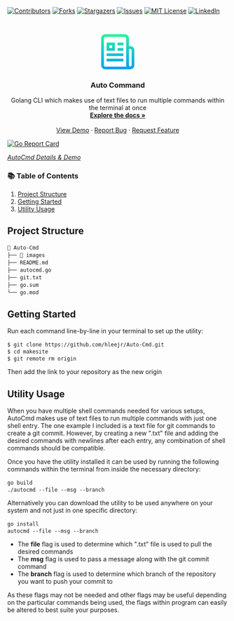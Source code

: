 [![Contributors][contributors-shield]][contributors-url]
[![Forks][forks-shield]][forks-url]
[![Stargazers][stars-shield]][stars-url]
[![Issues][issues-shield]][issues-url]
[![MIT License][license-shield]][license-url]
[![LinkedIn][linkedin-shield]][linkedin-url]

<!-- PROJECT LOGO -->
<br />
<p align="center">
  <a href="https://github.com/hleejr/Auto-Cmd">
    <img src="images/logo.png" alt="Logo" width="80" height="80">
  </a>

  <h3 align="center">Auto Command</h3>

  <p align="center">
    Golang CLI which makes use of text files to run multiple commands within the terminal at once
    <br />
    <a href="https://github.com/hleejr/Auto-Cmd"><strong>Explore the docs »</strong></a>
    <br />
    <br />
    <a href="https://github.com/hleejr/Auto-Cmd">View Demo</a>
    ·
    <a href="https://github.com/hleejr/Auto-Cmd/issues">Report Bug</a>
    ·
    <a href="https://github.com/hleejr/Auto-Cmd/issues">Request Feature</a>
  </p>
</p>

[![Go Report Card](https://goreportcard.com/badge/github.com/hleejr/Auto-Cmd)](https://goreportcard.com/report/github.com/hleejr/Auto-Cmd)

*[AutoCmd Details & Demo](https://docs.google.com/presentation/d/1w7uBAsoznALcbNteGXf-v_b4sSUu6_At69wOEWYC7Yg/edit?usp=sharing)*

### 📚 Table of Contents

1. [Project Structure](#project-structure)
2. [Getting Started](#getting-started)
3. [Utility Usage](#utility-usage)

## Project Structure

```bash
📂 Auto-Cmd
├── 📂 images
├── README.md
├── autocmd.go
├── git.txt
├── go.sum
└── go.mod
```

## Getting Started

Run each command line-by-line in your terminal to set up the utility:
```
$ git clone https://github.com/hleejr/Auto-Cmd.git
$ cd makesite
$ git remote rm origin
```
Then add the link to your repository as the new origin

## Utility Usage
When you have multiple shell commands needed for various setups, AutoCmd makes use of text files to run multiple commands with just one shell entry. The one example I included is a text file for git commands to create a git commit. However, by creating a new ".txt" file and adding the desired commands with newlines after each entry, any combination of shell commands should be compatible.

Once you have the utility installed it can be used by running the following commands within the terminal from inside the necessary directory:
```
go build
./autocmd --file --msg --branch
```
Alternatively you can download the utility to be used anywhere on your system and not just in one specific directory:
```
go install
autocmd --file --msg --branch
```
- The **file** flag is used to determine which ".txt" file is used to pull the desired commands
- The **msg** flag is used to pass a message along with the git commit command
- The **branch** flag is used to determine which branch of the repository you want to push your commit to


As these flags may not be needed and other flags may be useful depending on the particular commands being used, the flags within program can easily be altered to best suite your purposes.

<!-- MARKDOWN LINKS & IMAGES -->
<!-- https://www.markdownguide.org/basic-syntax/#reference-style-links -->
[contributors-shield]: https://img.shields.io/github/contributors/hleejr/Auto-Cmd.svg?style=for-the-badge
[contributors-url]: https://github.com/hleejr/Auto-Cmd/graphs/contributors
[forks-shield]: https://img.shields.io/github/forks/hleejr/Auto-Cmd.svg?style=for-the-badge
[forks-url]: https://github.com/hleejr/Auto-Cmd/network/members
[stars-shield]: https://img.shields.io/github/stars/hleejr/Auto-Cmd.svg?style=for-the-badge
[stars-url]: https://github.com/hleejr/Auto-Cmd/stargazers
[issues-shield]: https://img.shields.io/github/issues/hleejr/Auto-Cmd.svg?style=for-the-badge
[issues-url]: https://github.com/hleejr/Auto-Cmd/issues
[license-shield]: https://img.shields.io/github/license/hleejr/Auto-Cmd.svg?style=for-the-badge
[license-url]: https://github.com/hleejr/Auto-Cmd/blob/master/LICENSE.txt
[linkedin-shield]: https://img.shields.io/badge/-LinkedIn-black.svg?style=for-the-badge&logo=linkedin&colorB=555
[linkedin-url]: https://www.linkedin.com/in/henry-bowe-jr-31498916a/